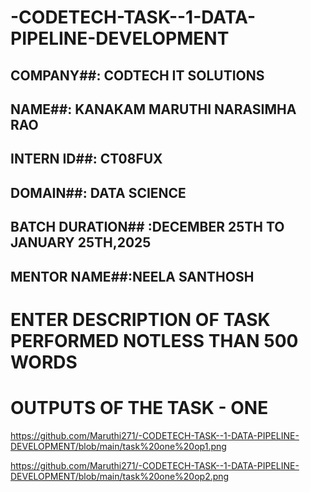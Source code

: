 # -CODETECH-TASK--1-DATA-PIPELINE-DEVELOPMENT

## COMPANY##: CODTECH IT SOLUTIONS

## NAME##: KANAKAM MARUTHI NARASIMHA RAO

## INTERN ID##: CT08FUX

## DOMAIN##: DATA SCIENCE

## BATCH DURATION## :DECEMBER 25TH TO JANUARY 25TH,2025

## MENTOR NAME##:NEELA SANTHOSH

# ENTER DESCRIPTION OF TASK PERFORMED NOTLESS THAN 500 WORDS

# OUTPUTS OF THE TASK - ONE

https://github.com/Maruthi271/-CODETECH-TASK--1-DATA-PIPELINE-DEVELOPMENT/blob/main/task%20one%20op1.png

https://github.com/Maruthi271/-CODETECH-TASK--1-DATA-PIPELINE-DEVELOPMENT/blob/main/task%20one%20op2.png
